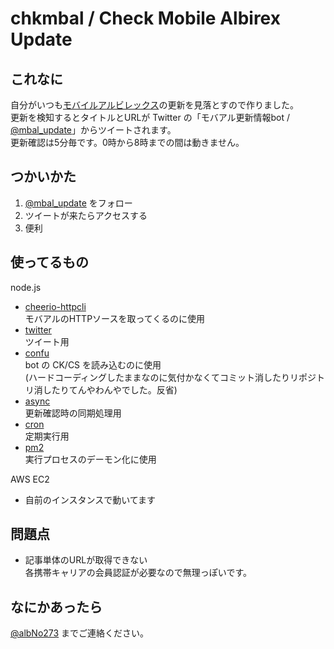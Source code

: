 # chkmbal / Check Mobile Albirex Update

## これなに
自分がいつも[モバイルアルビレックス](http://www.albirex.co.jp/info/mobile.html)の更新を見落とすので作りました。  
更新を検知するとタイトルとURLが Twitter の「モバアル更新情報bot / [@mbal_update](https://twitter.com/mbal_update)」からツイートされます。  
更新確認は5分毎です。0時から8時までの間は動きません。

## つかいかた
1. [@mbal_update](https://twitter.com/mbal_update) をフォロー
1. ツイートが来たらアクセスする
1. 便利

## 使ってるもの

node.js

- [cheerio-httpcli](https://www.npmjs.com/package/cheerio-httpcli)  
モバアルのHTTPソースを取ってくるのに使用
- [twitter](https://www.npmjs.com/package/twitter)  
ツイート用
- [confu](https://www.npmjs.com/package/confu)  
bot の CK/CS を読み込むのに使用  
(ハードコーディングしたままなのに気付かなくてコミット消したりリポジトリ消したりてんやわんやでした。反省)
- [async](https://www.npmjs.com/package/async)  
更新確認時の同期処理用
- [cron](https://github.com/kelektiv/node-cron)  
定期実行用
- [pm2](https://www.npmjs.com/package/pm2)  
実行プロセスのデーモン化に使用  
  
AWS EC2  
- 自前のインスタンスで動いてます

## 問題点
- 記事単体のURLが取得できない  
各携帯キャリアの会員認証が必要なので無理っぽいです。

## なにかあったら
[@albNo273](https://twitter.com/albNo273) までご連絡ください。